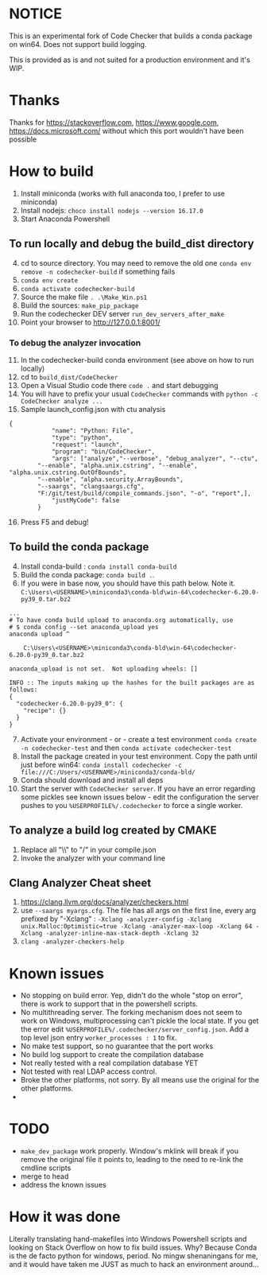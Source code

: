 # NOTICE

This is an experimental fork of Code Checker that builds a conda package on win64. Does not support build logging. 

This is provided as is and not suited for a production environment and it's WIP.

# Thanks

Thanks for https://stackoverflow.com, https://www.google.com, https://docs.microsoft.com/ without which this port wouldn't have been possible



# How to build

1. Install miniconda (works with full anaconda too, I prefer to use miniconda)
2. Install nodejs: `choco install nodejs --version 16.17.0`
3. Start Anaconda Powershell

## To run locally and debug the build_dist directory
4. cd to source directory. You may need to remove the old one `conda env remove -n codechecker-build` if something fails
5. `conda env create`
6. `conda activate codechecker-build`
7. Source the make file `. .\Make_Win.ps1`
8. Build the sources: `make_pip_package` 
9. Run the codechecker DEV server `run_dev_servers_after_make`
10. Point your browser to http://127.0.0.1:8001/ 

### To debug the analyzer invocation
11. In the codechecker-build conda environment (see above on how to run locally)
12. cd to `build_dist/CodeChecker`
13. Open a Visual Studio code there `code .` and start debugging
14. You will have to prefix your usual `CodeChecker` commands with `python -c CodeChecker analyze ...`
15. Sample launch_config.json with ctu analysis
```
{
            "name": "Python: File",
            "type": "python",
            "request": "launch",
            "program": "bin/CodeChecker",
            "args": ["analyze","--verbose", "debug_analyzer", "--ctu",  
        "--enable", "alpha.unix.cstring", "--enable", "alpha.unix.cstring.OutOfBounds",
        "--enable", "alpha.security.ArrayBounds", 
        "--saargs", "clangsaargs.cfg",
        "F:/git/test/build/compile_commands.json", "-o", "report",],
            "justMyCode": false
        }
```
16. Press F5 and debug!


## To build the conda package
4. Install conda-build : `conda install conda-build`
5. Build the conda package: `conda build .`. 
6. If you were in base now, you should have this path below. Note it.
`C:\Users\<USERNAME>\miniconda3\conda-bld\win-64\codechecker-6.20.0-py39_0.tar.bz2`
```
...
# To have conda build upload to anaconda.org automatically, use
# $ conda config --set anaconda_upload yes
anaconda upload ^

    C:\Users\<USERNAME>\miniconda3\conda-bld\win-64\codechecker-6.20.0-py39_0.tar.bz2

anaconda_upload is not set.  Not uploading wheels: []

INFO :: The inputs making up the hashes for the built packages are as follows:
{
  "codechecker-6.20.0-py39_0": {
    "recipe": {}
  }
}
```
7. Activate your environment - or - create a test environment `conda create -n codechecker-test` and then `conda activate codechecker-test`
8. Install the package created in your test environment. Copy the path until just before win64: `conda install codechecker -c file:///C:/Users/<USERNAME>/miniconda3/conda-bld/`
9. Conda should download and install all deps
10. Start the server with `CodeChecker server`. If you have an error regarding some pickles see known issues below - edit the configuration the server pushes to you `%USERPROFILE%/.codechecker` to force a single worker.

## To analyze a build log created by CMAKE
1. Replace all "\\\\" to "/" in your compile.json
2. Invoke the analyzer with your command line


## Clang Analyzer Cheat sheet

1. https://clang.llvm.org/docs/analyzer/checkers.html 
2. use `--saargs myargs.cfg`. The file has all args on the first line, every arg prefixed by "-Xclang" : `-Xclang -analyzer-config -Xclang unix.Malloc:Optimistic=true -Xclang -analyzer-max-loop -Xclang 64 -Xclang -analyzer-inline-max-stack-depth -Xclang 32`
3. `clang -analyzer-checkers-help`



# Known issues

- No stopping on build error. Yep, didn't do the whole "stop on error", there is work to support that in the powershell scripts. 
- No multithreading server. The forking mechanism does not seem to work on Windows, multiprocessing can't pickle the local state. If you get the error edit `%USERPROFILE%/.codechecker/server_config.json`. Add a top level json entry `worker_processes : 1` to fix.
- No make test support, so no guarantee that the port works
- No build log support to create the compilation database
- Not really tested with a real compilation database YET
- Not tested with real LDAP access control.
- Broke the other platforms, not sorry. By all means use the original for the other platforms.
-
# TODO
- `make_dev_package` work properly. Window's mklink will break if you remove the original file it points to, leading to the need to re-link the cmdline scripts
- merge to head
- address the known issues

# How it was done
Literally translating hand-makefiles into Windows Powershell scripts and looking on Stack Overflow on how to fix build issues. Why? Because Conda is the de facto python for windows, period. No mingw shenaningans for me, and it would have taken me JUST as much to hack an environment around...